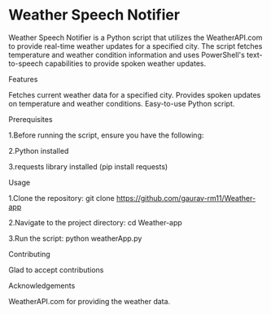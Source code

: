 # Weather Speech Notifier

Weather Speech Notifier is a Python script that utilizes the WeatherAPI.com to provide real-time weather updates for a specified city. The script fetches temperature and weather condition information and uses PowerShell's text-to-speech capabilities to provide spoken weather updates.

Features

Fetches current weather data for a specified city.
Provides spoken updates on temperature and weather conditions.
Easy-to-use Python script.

Prerequisites

  1.Before running the script, ensure you have the following:

  2.Python installed

  3.requests library installed (pip install requests)

Usage

  1.Clone the repository:    git clone  https://github.com/gaurav-rm11/Weather-app

  2.Navigate to the project directory:    cd Weather-app

  3.Run the script:    python weatherApp.py

Contributing

Glad to accept contributions

Acknowledgements

WeatherAPI.com for providing the weather data.
  
